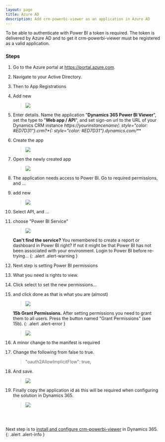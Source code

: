 ```yaml
---
layout: page
title: Azure AD
description: Add crm-powerbi-viewer as an application in Azure AD
---
```

To be able to authenticate with Power BI a token is required. The token is delivered by Azure AD and to get it crm-powerbi-viewer must be registered as a valid application.

### Steps

1. Go to the Azure portal at <https://portal.azure.com>. 
2. Navigate to your Active Directory.
3. Then to App Registrations
4. Add new

   > [![]({{BASE_PATH}}/assets/images/v1.0/aad/aad-add-app.png)]({{BASE_PATH}}/assets/images/v1.0/aad/aad-add-app.png)

5. Enter details. Name the application "**Dynamics 365 Power BI Viewer**", set the type to "**Web app / API**", and set sign-on url to the URL 
of your Dynamics CRM instance **https://*yourinstancename*{: style="color: #ED7D31"}.crm*?*{: style="color: #ED7D31"}.dynamics.com/\***
6. Create the app

   > [![]({{BASE_PATH}}/assets/images/v1.0/aad/aad-add-app-details.png)]({{BASE_PATH}}/assets/images/v1.0/aad/aad-add-app-details.png)

7. Open the newly created app

   > [![]({{BASE_PATH}}/assets/images/v1.0/aad/aad-open-app-info.png)]({{BASE_PATH}}/assets/images/v1.0/aad/aad-open-app-info.png)

8. The application needs access to Power BI. Go to required permissions, and ...
9. add new

   > [![]({{BASE_PATH}}/assets/images/v1.0/aad/aad-add-app-permissions.png)]({{BASE_PATH}}/assets/images/v1.0/aad/aad-add-app-permissions.png)

0. Select API, and ...
1. choose "Power BI Service"

   > [![]({{BASE_PATH}}/assets/images/v1.0/aad/aad-add-pbi-api-access.png)]({{BASE_PATH}}/assets/images/v1.0/aad/aad-add-pbi-api-access.png)

   **Can't find the service?** You remembered to create a report or dashboard in Power BI right? If not it might be that Power BI has not 
   been associated with your environment. Login to Power BI before re-trying...
   {: .alert .alert-warning }

2. Next step is setting Power BI permissions
3. What you need is rights to view.
4. Click select to set the new permissions...
5. and click done as that is what you are (almost)

   > [![]({{BASE_PATH}}/assets/images/v1.0/aad/aad-set-pbi-permissions.png)]({{BASE_PATH}}/assets/images/v1.0/aad/aad-set-pbi-permissions.png)

   **15b Grant Permissions.** After setting permissions you need to grant them to all users. Press the button named "Grant Permissions" (see 15b).
   {: .alert .alert-error }

   > [![]({{BASE_PATH}}/assets/images/v1.0/aad/aad-grant-permissions.png)]({{BASE_PATH}}/assets/images/v1.0/aad/aad-grant-permissions.png)

6. A minor change to the manifest is required
7. Change the following from false to true.

   > "oauth2AllowImplicitFlow": true,

8. And save.

   > [![]({{BASE_PATH}}/assets/images/v1.0/aad/aad-modify-manifest.png)]({{BASE_PATH}}/assets/images/v1.0/aad/aad-modify-manifest.png)

9. Finally copy the application id as this will be required when configuring the solution in Dynamics 365.

   > [![]({{BASE_PATH}}/assets/images/v1.0/aad/aad-copy-clientid.png)]({{BASE_PATH}}/assets/images/v1.0/aad/aad-copy-clientid.png)

<br/>
<br/>

Next step is to [install and configure crm-powerbi-viewer](install-solution.html) in Dynamics 365.
{: .alert .alert-info }
